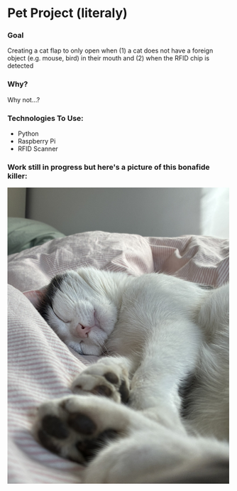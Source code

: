 # Pet Project (literaly)

### Goal

Creating a cat flap to only open when (1) a cat does not have a foreign object (e.g. mouse, bird) in their mouth and (2) when the RFID chip is detected

### Why?

Why not...?

### Technologies To Use:

- Python
- Raspberry Pi
- RFID Scanner

### Work still in progress but here's a picture of this bonafide killer:

<img src="./assets/elfie_sleeping.jpeg" alt="Elfie sleeping" width="500"/>
